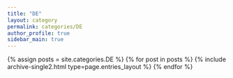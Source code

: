 ```yaml
---
title: "DE"
layout: category
permalink: categories/DE
author_profile: true
sidebar_main: true
---
```


{% assign posts = site.categories.DE %}
{% for post in posts %} {% include archive-single2.html type=page.entries_layout %} {% endfor %}